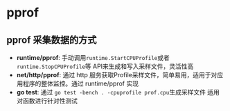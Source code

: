 # pprof

## pprof 采集数据的方式

-   **runtime/pprof**: 手动调用`runtime.StartCPUProfile`或者`runtime.StopCPUProfile`等 API来生成和写入采样文件，灵活性高
-   **net/http/pprof**: 通过 http 服务获取Profile采样文件，简单易用，适用于对应用程序的整体监控。通过 runtime/pprof 实现
-   **go test**: 通过 `go test -bench . -cpuprofile prof.cpu`生成采样文件 适用对函数进行针对性测试

